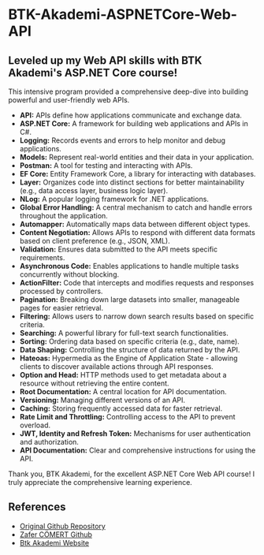 # BTK-Akademi-ASPNETCore-Web-API

## Leveled up my Web API skills with BTK Akademi's ASP.NET Core course!

This intensive program provided a comprehensive deep-dive into building powerful and user-friendly web APIs.

- **API:** APIs define how applications communicate and exchange data.
- **ASP.NET Core:** A framework for building web applications and APIs in C#.
- **Logging:** Records events and errors to help monitor and debug applications.
- **Models:** Represent real-world entities and their data in your application.
- **Postman:** A tool for testing and interacting with APIs.
- **EF Core:** Entity Framework Core, a library for interacting with databases.
- **Layer:** Organizes code into distinct sections for better maintainability (e.g., data access layer, business logic layer).
- **NLog:** A popular logging framework for .NET applications.
- **Global Error Handling:** A central mechanism to catch and handle errors throughout the application.
- **Automapper:** Automatically maps data between different object types.
- **Content Negotiation:** Allows APIs to respond with different data formats based on client preference (e.g., JSON, XML).
- **Validation:** Ensures data submitted to the API meets specific requirements.
- **Asynchronous Code:** Enables applications to handle multiple tasks concurrently without blocking.
- **ActionFilter:** Code that intercepts and modifies requests and responses processed by controllers.
- **Pagination:** Breaking down large datasets into smaller, manageable pages for easier retrieval.
- **Filtering:** Allows users to narrow down search results based on specific criteria.
- **Searching:** A powerful library for full-text search functionalities.
- **Sorting:** Ordering data based on specific criteria (e.g., date, name).
- **Data Shaping:** Controlling the structure of data returned by the API.
- **Hateoas:** Hypermedia as the Engine of Application State - allowing clients to discover available actions through API responses.
- **Option and Head:** HTTP methods used to get metadata about a resource without retrieving the entire content.
- **Root Documentation:** A central location for API documentation.
- **Versioning:** Managing different versions of an API.
- **Caching:** Storing frequently accessed data for faster retrieval.
- **Rate Limit and Throttling:** Controlling access to the API to prevent overload.
- **JWT, Identity and Refresh Token:** Mechanisms for user authentication and authorization.
- **API Documentation:** Clear and comprehensive instructions for using the API.

Thank you, BTK Akademi, for the excellent ASP.NET Core Web API course! I truly appreciate the comprehensive learning experience.

## References

- [Original Github Repository](https://github.com/zcomert/BTK-Akademi-ASPNET-Core-Web-Api)
- [Zafer CÖMERT Github](https://github.com/zcomert)
- [Btk Akademi Website](https://www.btkakademi.gov.tr/)